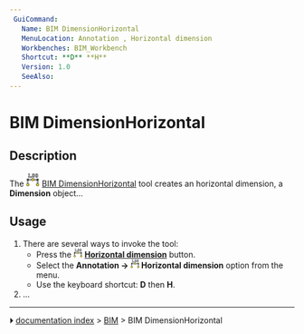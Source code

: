 ```yaml
---
 GuiCommand:
   Name: BIM DimensionHorizontal
   MenuLocation: Annotation , Horizontal dimension
   Workbenches: BIM_Workbench
   Shortcut: **D** **H**
   Version: 1.0
   SeeAlso: 
---
```


# BIM DimensionHorizontal

## Description

The <img alt="" src=images/BIM_DimensionHorizontal.svg  style="width:24px;"> [BIM DimensionHorizontal](BIM_DimensionHorizontal.md) tool creates an horizontal dimension, a **Dimension** object\...

## Usage

1.  There are several ways to invoke the tool:
    -   Press the **<img src="images/BIM_DimensionHorizontal.svg" width=16px> [Horizontal dimension](BIM_DimensionHorizontal.md)** button.
    -   Select the **Annotation → <img src="images/BIM_DimensionHorizontal.svg" width=16px> Horizontal dimension** option from the menu.
    -   Use the keyboard shortcut: **D** then **H**.
2.  \...



---
⏵ [documentation index](../README.md) > [BIM](BIM_Workbench.md) > BIM DimensionHorizontal
